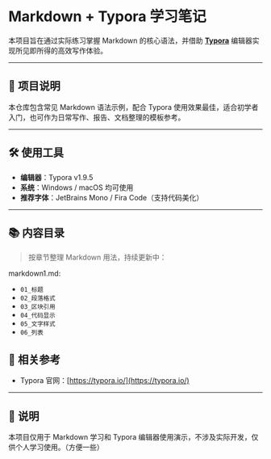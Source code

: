 # Markdown + Typora 学习笔记

本项目旨在通过实际练习掌握 Markdown 的核心语法，并借助 [**Typora**](https://typora.io/) 编辑器实现所见即所得的高效写作体验。

---

## 📘 项目说明

本仓库包含常见 Markdown 语法示例，配合 Typora 使用效果最佳，适合初学者入门，也可作为日常写作、报告、文档整理的模板参考。

---

## 🛠 使用工具

- **编辑器**：Typora v1.9.5  
- **系统**：Windows / macOS 均可使用  
- **推荐字体**：JetBrains Mono / Fira Code（支持代码美化）

---

## 📚 内容目录

> 按章节整理 Markdown 用法，持续更新中：

markdown1.md:
- `01_标题`
- `02_段落格式`
- `03_区块引用`
- `04_代码显示`
- `05_文字样式`
- `06_列表`



## 🔗 相关参考

- Typora 官网：[https://typora.io/](https://typora.io/)

---

## 📌 说明

本项目仅用于 Markdown 学习和 Typora 编辑器使用演示，不涉及实际开发，仅供个人学习使用。（方便一些）
